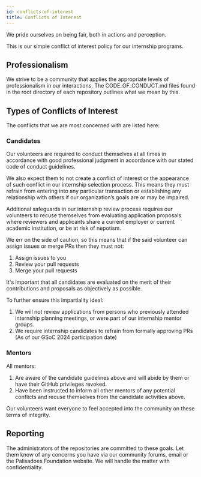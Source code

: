```yaml
---
id: conflicts-of-interest
title: Conflicts of Interest
---
```


We pride ourselves on being fair, both in actions and perception.

This is our simple conflict of interest policy for our internship programs.

## Professionalism

We strive to be a community that applies the appropriate levels of professionalism in our interactions. The CODE_OF_CONDUCT.md files found in the root directory of each repository outlines what we mean by this.

## Types of Conflicts of Interest

The conflicts that we are most concerned with are listed here:

### Candidates

Our volunteers are required to conduct themselves at all times in accordance with good professional judgment in accordance with our stated code of conduct guidelines.

We also expect them to not create a conflict of interest or the appearance of such conflict in our internship selection process.  This means they must refrain from entering into any particular transaction or establishing any relationship with others if our organization’s goals are or may be impaired.

Additional safeguards in our internship review process requires our volunteers to recuse themselves from evaluating application proposals where reviewers and applicants share a current employer or current academic institution, or be at risk of nepotism.

We err on the side of caution, so this means that if the said volunteer can assign issues or merge PRs then they must not:

1. Assign issues to you
1. Review your pull requests
1. Merge your pull requests

It's important that all candidates are evaluated on the merit of their contributions and proposals as objectively as possible.

To further ensure this impartiality ideal:

1. We will not review applications from persons who previously attended internship planning meetings, or were part of our internship mentor groups. 
2. We require internship candidates to refrain from formally approving PRs (As of our GSoC 2024 participation date)

### Mentors

All mentors: 

1. Are aware of the candidate guidelines above and will abide by them or have their GitHub privileges revoked.
2. Have been instructed to inform all other mentors of any potential conflicts and recuse themselves from the candidate activities above.

Our volunteers want everyone to feel accepted into the community on these terms of integrity.

## Reporting
The administrators of the repositories are committed to these goals. Let them know of any concerns you have via our community forums, email or the Palisadoes Foundation website. We will handle the matter with confidentiality.
